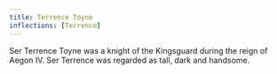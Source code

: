 ```yaml
---
title: Terrence Toyne
inflections: [Terrence]
---
```


Ser Terrence Toyne was a knight of the Kingsguard during the reign of Aegon IV. Ser Terrence was regarded as tall, dark and handsome. 


